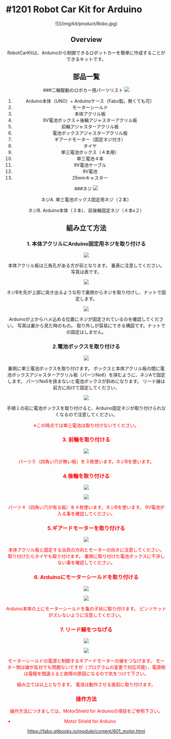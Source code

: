 # #1201 Robot Car Kit for Arduino

<center>![](/img/kit/product/Robo.jpg)

<!--COLORME-->
## Overview
RobotCarKitは、Arduinoから制御できるロボットカーを簡単に作成することができるキットです。

## 部品一覧

###二輪駆動のロボカー用パーツリスト
![](/img/kit/manual/car_manual001.jpg)

1. Arduino本体（UNO）+ Arduinoケース（Fabo製。無くても可）
2. モーターシールド
3. 本体アクリル板
4. 9V電池ボックス＋後輪アジャスターアクリル板
5. 前輪アジャスターアクリル板
6. 電池ボックスアジャスターアクリル板
7. ギアードモーター（固定ネジ付き）
8. タイヤ
9. 単三電池ボックス（４本用）
10. 単三電池４本
11. 9V電池ケーブル
12. 9V電池
13. 25mmキャスター

###ネジ
![](/img/kit/manual/car_manual002.jpg)

ネジA. 単三電池ボックス固定用ネジ（２本）

ネジB. Arduino本体（３本）、前後輪固定ネジ（４本x２）


## 組み立て方法


### 1. 本体アクリルにArduino固定用ネジを取り付ける

![](/img/kit/manual/car_manual101.jpg)

本体アクリル板は三角孔がある方が前となります。
裏表に注意してください。写真は表です。


![](/img/kit/manual/car_namual102.jpg)

ネジBを先が上部に突き出るような形で裏側からネジを取り付けし、ナットで固定します。

![](/img/kit/manual/car_namual103.jpg)

Arduinoが上からハメ込める位置にネジが固定されているのを確認してください。
写真は裏から見た時のもの。
取り外しが容易にできる構図です。ナットでの固定はしません。


### 2.電池ボックスを取り付ける

![](/img/kit/manual/car_namual104.jpg)

裏側に単三電池ボックスを取り付けます。
ボックスと本体アクリル板の間に電池ボックスアジャスターアクリル板（パーツNo6）を挟むように、ネジAで固定します。
パーツNo6を挟まないと電池ボックスが斜めになります。
リード線は前方に向けて固定してください、

![](/img/kit/manual/car_namual105.jpg)

手順１の前に電池ボックスを取り付けると、Arduino固定ネジが取り付けられなくなるので注意してください。

<font color='#FF0000'>※この時点では単三電池は取り付けないでください。

### 3. 前輪を取り付ける

![](/img/kit/manual/car_namual106.jpg)

パーツ５（四角い穴が無い板）を３枚使います。ネジBを使います。

### 4.後輪を取り付ける

![](/img/kit/manual/car_namual107.jpg)

![](/img/kit/manual/car_namual108.jpg)

パーツ４（四角い穴が有る板）を４枚使います。ネジBを使います。
9V電池が入る事を確認してください。

### 5.ギアードモーターを取り付ける

![](/img/kit/manual/car_namual109.jpg)

本体アクリル板と固定する治具の方向とモーターの向きに注意してください。
取り付けたらタイヤも取り付けます。
裏側に取り付けた電池ボックスに干渉しない事を確認してください。

### 6. Arduinoにモーターシールドを取り付ける

![](/img/kit/manual/car_namual110.jpg)

![](/img/kit/manual/car_namual111.jpg)

Arduino本体の上にモーターシールドを亀の子状に取り付けます。
ピンソケットがズレないように注意してください。

### 7. リード線をつなげる

![](/img/kit/manual/car_namual112.jpg)

![](/img/kit/manual/car_namual113.jpg)

モーターシールドの電源と制御するギアードモーターの線をつなげます。
モーター側は線が反対でも問題ないですが（プログラムの変更で対応可能）、<font color='#FF0000'>電源側は電極を間違えると故障の原因になるので気をつけて下さい。

組み立ては以上となります。
電池は動作させる直前に取り付けます。

### 操作方法
操作方法につきましては、MotorShield for Arduinoの項目をご参照下さい。

* Motor Shield for Arduino

https://fabo.gitbooks.io/module/content/601_motor.html
